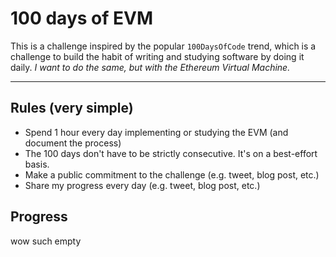# 100 days of EVM

This is a challenge inspired by the popular `100DaysOfCode` trend, which is a challenge to build the habit of writing and studying software by doing it daily. _I want to do the same, but with the Ethereum Virtual Machine._

---

## Rules (very simple)

- Spend 1 hour every day implementing or studying the EVM (and document the process)
- The 100 days don't have to be strictly consecutive. It's on a best-effort basis.
- Make a public commitment to the challenge (e.g. tweet, blog post, etc.)
- Share my progress every day (e.g. tweet, blog post, etc.)


## Progress

wow such empty
